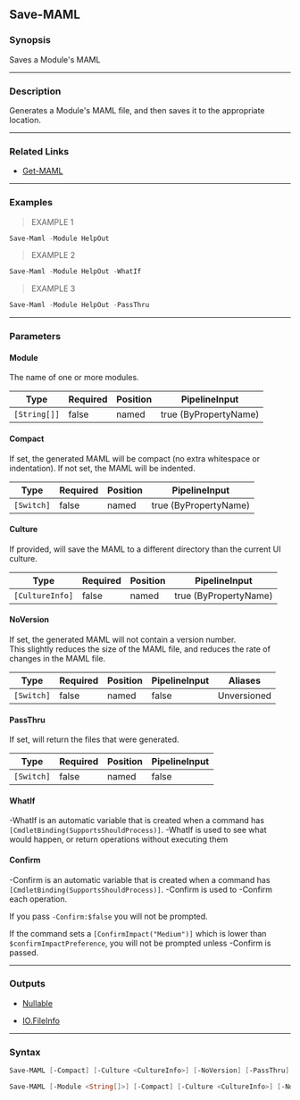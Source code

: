 Save-MAML
---------




### Synopsis
Saves a Module's MAML



---


### Description

Generates a Module's MAML file, and then saves it to the appropriate location.



---


### Related Links
* [Get-MAML](Get-MAML.md)





---


### Examples
> EXAMPLE 1

```PowerShell
Save-Maml -Module HelpOut
```
> EXAMPLE 2

```PowerShell
Save-Maml -Module HelpOut -WhatIf
```
> EXAMPLE 3

```PowerShell
Save-Maml -Module HelpOut -PassThru
```


---


### Parameters
#### **Module**
The name of one or more modules.



|Type        |Required|Position|PipelineInput        |
|------------|--------|--------|---------------------|
|`[String[]]`|false   |named   |true (ByPropertyName)|


#### **Compact**
If set, the generated MAML will be compact (no extra whitespace or indentation).  If not set, the MAML will be indented.



|Type      |Required|Position|PipelineInput        |
|----------|--------|--------|---------------------|
|`[Switch]`|false   |named   |true (ByPropertyName)|


#### **Culture**
If provided, will save the MAML to a different directory than the current UI culture.



|Type           |Required|Position|PipelineInput        |
|---------------|--------|--------|---------------------|
|`[CultureInfo]`|false   |named   |true (ByPropertyName)|


#### **NoVersion**
If set, the generated MAML will not contain a version number.  
This slightly reduces the size of the MAML file, and reduces the rate of changes in the MAML file.



|Type      |Required|Position|PipelineInput|Aliases    |
|----------|--------|--------|-------------|-----------|
|`[Switch]`|false   |named   |false        |Unversioned|


#### **PassThru**
If set, will return the files that were generated.



|Type      |Required|Position|PipelineInput|
|----------|--------|--------|-------------|
|`[Switch]`|false   |named   |false        |


#### **WhatIf**
-WhatIf is an automatic variable that is created when a command has ```[CmdletBinding(SupportsShouldProcess)]```.
-WhatIf is used to see what would happen, or return operations without executing them
#### **Confirm**
-Confirm is an automatic variable that is created when a command has ```[CmdletBinding(SupportsShouldProcess)]```.
-Confirm is used to -Confirm each operation.

If you pass ```-Confirm:$false``` you will not be prompted.


If the command sets a ```[ConfirmImpact("Medium")]``` which is lower than ```$confirmImpactPreference```, you will not be prompted unless -Confirm is passed.



---


### Outputs
* [Nullable](https://learn.microsoft.com/en-us/dotnet/api/System.Nullable)


* [IO.FileInfo](https://learn.microsoft.com/en-us/dotnet/api/System.IO.FileInfo)






---


### Syntax
```PowerShell
Save-MAML [-Compact] [-Culture <CultureInfo>] [-NoVersion] [-PassThru] [-WhatIf] [-Confirm] [<CommonParameters>]
```
```PowerShell
Save-MAML [-Module <String[]>] [-Compact] [-Culture <CultureInfo>] [-NoVersion] [-PassThru] [-WhatIf] [-Confirm] [<CommonParameters>]
```
